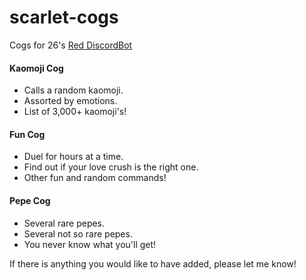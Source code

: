 # scarlet-cogs
Cogs for 26's [Red DiscordBot](https://github.com/Twentysix26/Red-DiscordBot)

#### Kaomoji Cog
* Calls a random kaomoji.
* Assorted by emotions.
* List of 3,000+ kaomoji's!

#### Fun Cog
* Duel for hours at a time.
* Find out if your love crush is the right one.
* Other fun and random commands!

#### Pepe Cog
* Several rare pepes.
* Several not so rare pepes.
* You never know what you'll get!

If there is anything you would like to have added, please let me know!
